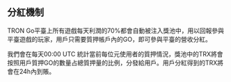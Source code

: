 ## 分紅機制 ##

TRON Go平臺上所有遊戲每天利潤的70%都會自動被注入獎池中，用以回報參與平臺遊戲的玩家，用戶只需要質押帳戶內的GO，即可參與平臺的營收分紅。

我們會在每天00:00 UTC 統計當前每位元使用者的質押情況，獎池中的TRX將會按照用戶質押GO的數量占總質押量的比例，分發給用戶。用戶分紅得到的TRX將會在24h內到賬。
